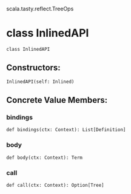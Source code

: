scala.tasty.reflect.TreeOps
# class InlinedAPI

<pre><code class="language-scala" >class InlinedAPI</pre></code>
## Constructors:
<pre><code class="language-scala" >InlinedAPI(self: Inlined)</pre></code>

## Concrete Value Members:
### bindings
<pre><code class="language-scala" >def bindings(ctx: Context): List[Definition]</pre></code>

### body
<pre><code class="language-scala" >def body(ctx: Context): Term</pre></code>

### call
<pre><code class="language-scala" >def call(ctx: Context): Option[Tree]</pre></code>

